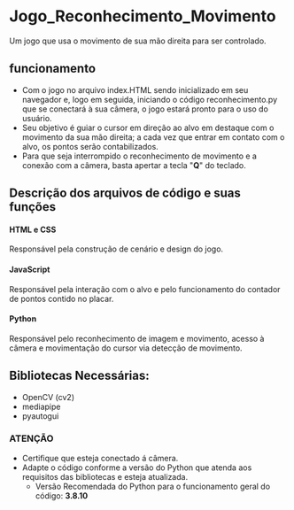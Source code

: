 # Jogo_Reconhecimento_Movimento
 Um jogo que usa o movimento de sua mão direita para ser controlado.
## funcionamento
* Com o jogo no arquivo index.HTML sendo inicializado em seu navegador e, logo em seguida, iniciando o código reconhecimento.py que se conectará à sua câmera, o jogo estará pronto para o uso do usuário. 
* Seu objetivo é guiar o cursor em direção ao alvo em destaque com o movimento da sua mão direita; a cada vez que entrar em contato com o alvo, os pontos serão contabilizados.
* Para que seja interrompido o reconhecimento de movimento e a conexão com a câmera, basta apertar a tecla "**Q**" do teclado.
## Descrição dos arquivos de código e suas funções
 #### HTML e CSS
  Responsável pela construção de cenário e design do jogo.
 #### JavaScript
  Responsável pela interação com o alvo e pelo funcionamento do contador de pontos contido no placar.
 #### Python
  Responsável pelo reconhecimento de imagem e movimento, acesso à câmera e movimentação do cursor via detecção de movimento.
## Bibliotecas Necessárias:
* OpenCV (cv2)
* mediapipe
* pyautogui
 ### ATENÇÃO
  * Certifique que esteja conectado á câmera.
  * Adapte o código conforme a versão do Python que atenda aos requisitos das bibliotecas e esteja atualizada.
    * Versão Recomendada do Python para o funcionamento geral do código: **3.8.10**
  
